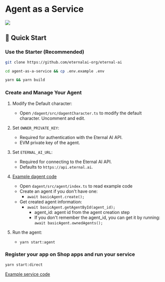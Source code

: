 # Agent as a Service

<span style="display: flex">
    <img src="https://s2.coinmarketcap.com/static/img/coins/64x64/31401.png" />
</span>

## 🚀 Quick Start

### Use the Starter (Recommended)

```bash
git clone https://github.com/eternalai-org/eternal-ai

cd agent-as-a-service && cp .env.example .env

yarn && yarn build
```

### Create and Manage Your Agent

1. Modify the Default character:
    - Open `/dagent/src/dagentCharacter.ts` to modify the default character. Uncomment and edit.

2. Set `OWNER_PRIVATE_KEY`:
    - Required for authentication with the Eternal AI API.
    - EVM private key of the agent.
   
3. Set `ETERNAL_AI_URL`:
    - Required for connecting to the Eternal AI API.
    - Defaults to `https://api.eternal.ai`.
   
4. [Example dagent code](https://github.com/eternalai-org/eternal-ai/blob/master/agent-as-a-service/dagent/src/agent/index.ts)
    - Open `dagent/src/agent/index.ts` to read example code
    - Create an agent if you don't have one:
      - `await basicAgent.create();`
    - Get created agent information:
      - `await basicAgent.getAgentById(agent_id);`
           - agent_id: agent id from the agent creation step
           - If you don't remember the agent_id, you can get it by running: `await basicAgent.ownedAgents();`

5. Run the agent:
   - `yarn start:agent`


### Register your app on Shop apps and run your service

```bash
yarn start:direct
```
[Example service code](https://github.com/eternalai-org/eternal-ai/blob/master/agent-as-a-service/dagent/src/direct/index.ts)